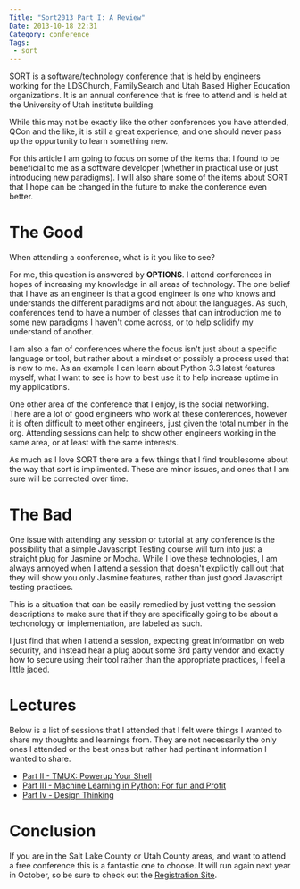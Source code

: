 ```yaml
---
Title: "Sort2013 Part I: A Review"
Date: 2013-10-18 22:31
Category: conference
Tags:
 - sort
---
```


SORT is a software/technology conference that is held by engineers working for the LDSChurch, 
FamilySearch and Utah Based Higher Education organizations.  It is an annual conference that 
is free to attend and is held at the University of Utah institute building.   

While this may not be exactly like the other conferences you have attended, QCon and the like, 
it is still a great experience, and one should never pass up the oppurtunity to learn something
new.  

For this article I am going to focus on some of the items that I found to be beneficial to
me as a software developer (whether in practical use or just introducing new paradigms). I will
also share some of the items about SORT that I hope can be changed in the future to make the
conference even better.  

<!-- More -->

# The Good

When attending a conference, what is it you like to see?  

For me, this question is answered by **OPTIONS**.  I attend conferences in hopes of increasing
my knowledge in all areas of technology.  The one belief that I have as an engineer is that
a good engineer is one who knows and understands the different paradigms and not about the
languages. As such, conferences tend to have a number of classes that can introduction me to 
some new paradigms I haven't come across, or to help solidify my understand of another.    

I am also a fan of conferences where the focus isn't just about a specific language or tool, 
but rather about a mindset or possibly a process used that is new to me. As an example 
I can learn about Python 3.3 latest features myself, what I want to see is how to best 
use it to help increase uptime in my applications.  

One other area of the conference that I enjoy, is the social networking. There are a lot
of good engineers who work at these conferences, however it is often difficult to meet
other engineers, just given the total number in the org.  Attending sessions can help to
show other engineers working in the same area, or at least with the same interests.  

As much as I love SORT there are a few things that I find troublesome about the way that
sort is implimented.  These are minor issues, and ones that I am sure will be corrected 
over time.  

# The Bad

One issue with attending any session or tutorial at any conference is the possibility that 
a simple Javascript Testing course will turn into just a straight plug for Jasmine or Mocha. 
While I love these technologies, I am always annoyed when I attend a session that doesn't 
explicitly call out that they will show you only Jasmine features, rather than just good 
Javascript testing practices.  

This is a situation that can be easily remedied by just vetting the session descriptions
to make sure that if they are specifically going to be about a techonology or implementation,
are labeled as such.   

I just find that when I attend a session, expecting great information on web security, and
instead hear a plug about some 3rd party vendor and exactly how to secure using their tool
rather than the appropriate practices, I feel a little jaded.  

# Lectures

Below is a list of sessions that I attended that I felt were things I wanted to share my 
thoughts and learnings from. They are not necessarily the only ones I attended or the best ones
but rather had pertinant information I wanted to share.    

* [Part II - TMUX: Powerup Your Shell](/blog/2013/10/19/sort2013-tmux-powerup-your-shell)
* [Part III - Machine Learning in Python: For fun and Profit](/blog/2013/10/19/sort2013-machine-learning-in-python)
* [Part Iv - Design Thinking](/blog/2013/10/19/sort2013-design-thinking)

# Conclusion 

If you are in the Salt Lake County or Utah County areas, and want to attend a free conference
this is a fantastic one to choose. It will run again next year in October, so be sure to check
out the [Registration Site](https://sortreg.ldschurch.org/).  



